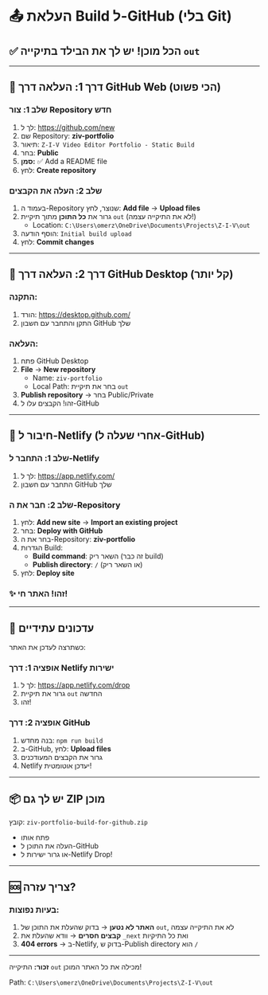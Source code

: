 # 📤 העלאת Build ל-GitHub (בלי Git)

## ✅ **הכל מוכן! יש לך את הבילד בתיקייה `out`**

---

## 🚀 **דרך 1: העלאה דרך GitHub Web (הכי פשוט)**

### שלב 1: צור Repository חדש
1. לך ל: https://github.com/new
2. שם Repository: **ziv-portfolio**
3. תיאור: `Z-I-V Video Editor Portfolio - Static Build`
4. בחר: **Public**
5. **סמן:** ✅ Add a README file
6. לחץ: **Create repository**

### שלב 2: העלה את הקבצים
1. בעמוד ה-Repository שנוצר, לחץ: **Add file** → **Upload files**
2. גרור את **כל התוכן** מתוך תיקיית `out` (לא את התיקייה עצמה!)
   - Location: `C:\Users\omerz\OneDrive\Documents\Projects\Z-I-V\out`
3. הוסף הודעה: `Initial build upload`
4. לחץ: **Commit changes**

---

## 🚀 **דרך 2: העלאה דרך GitHub Desktop (קל יותר)**

### התקנה:
1. הורד: https://desktop.github.com/
2. התקן והתחבר עם חשבון GitHub שלך

### העלאה:
1. פתח GitHub Desktop
2. **File** → **New repository**
   - Name: `ziv-portfolio`
   - Local Path: בחר את תיקיית `out`
3. **Publish repository** → בחר Public/Private
4. זהו! הקבצים עלו ל-GitHub

---

## 🎯 **חיבור ל-Netlify (אחרי שעלה ל-GitHub)**

### שלב 1: התחבר ל-Netlify
1. לך ל: https://app.netlify.com/
2. התחבר עם חשבון GitHub שלך

### שלב 2: חבר את ה-Repository
1. לחץ: **Add new site** → **Import an existing project**
2. בחר: **Deploy with GitHub**
3. בחר את ה-Repository: **ziv-portfolio**
4. הגדרות Build:
   - **Build command**: השאר ריק (זה כבר build)
   - **Publish directory**: `/` (או השאר ריק)
5. לחץ: **Deploy site**

### ✨ זהו! האתר חי!

---

## 🔄 **עדכונים עתידיים**

כשתרצה לעדכן את האתר:

### אופציה 1: דרך Netlify ישירות
1. לך ל: https://app.netlify.com/drop
2. גרור את תיקיית `out` החדשה
3. זהו!

### אופציה 2: דרך GitHub
1. בנה מחדש: `npm run build`
2. ב-GitHub, לחץ: **Upload files**
3. גרור את הקבצים המעודכנים
4. Netlify יעדכן אוטומטית!

---

## 📦 **יש לך גם ZIP מוכן**

קובץ: `ziv-portfolio-build-for-github.zip`
- פתח אותו
- העלה את התוכן ל-GitHub
- או גרור ישירות ל-Netlify Drop!

---

## 🆘 **צריך עזרה?**

### בעיות נפוצות:
1. **האתר לא נטען** → בדוק שהעלת את התוכן של `out`, לא את התיקייה עצמה
2. **קבצים חסרים** → וודא שהעלת את `_next` ואת כל התיקיות
3. **404 errors** → ב-Netlify, בדוק ש-Publish directory הוא `/`

---

**זכור:** התיקייה `out` מכילה את כל האתר המוכן!

Path: `C:\Users\omerz\OneDrive\Documents\Projects\Z-I-V\out`

